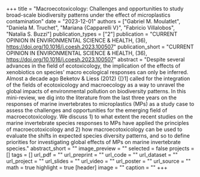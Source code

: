 +++
title = "Macroecotoxicology: Challenges and opportunities to study broad-scale biodiversity patterns under the effect of microplastics contamination"
date = "2023-12-01"
authors = ["Gabriel M. Moulatlet", "Daniela M. Truchet", "Mariana {Capparelli V}", "Fabricio Villalobos", "Natalia S. Buzzi"]
publication_types = ["2"]
publication = "CURRENT OPINION IN ENVIRONMENTAL SCIENCE \& HEALTH, (36), https://doi.org/10.1016/j.coesh.2023.100507"
publication_short = "CURRENT OPINION IN ENVIRONMENTAL SCIENCE \& HEALTH, (36), https://doi.org/10.1016/j.coesh.2023.100507"
abstract = "Despite several advances in the field of ecotoxicology, the implication of the effects of xenobiotics on species' macro ecological responses can only be inferred. Almost a decade ago Beketov \& Liess (2012) {[}1] called for the integration of the fields of ecotoxicology and macroecology as a way to unravel the global impacts of environmental pollution on biodiversity patterns. In this mini-review, we dig into the literature from the last three years on the responses of marine invertebrates to microplastics (MPs) as a study case to assess the challenges and opportunities for the emerging field of macroecotoxicology. We discuss 1) to what extent the recent studies on the marine invertebrate species responses to MPs have applied the principles of macroecotoxicology and 2) how macroecotoxicology can be used to evaluate the shifts in expected species diversity patterns, and so to define priorities for investigating global effects of MPs on marine invertebrate species."
abstract_short = ""
image_preview = ""
selected = false
projects = []
tags = []
url_pdf = ""
url_preprint = ""
url_code = ""
url_dataset = ""
url_project = ""
url_slides = ""
url_video = ""
url_poster = ""
url_source = ""
math = true
highlight = true
[header]
image = ""
caption = ""
+++
